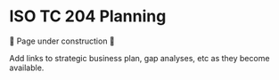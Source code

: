 <!-- planning.md -->

# ISO TC 204 Planning

🚧 Page under construction 🚧

Add links to strategic business plan, gap analyses, etc as they become available.
